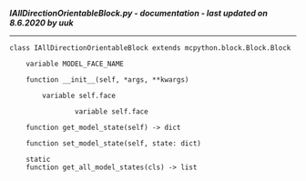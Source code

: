 ***IAllDirectionOrientableBlock.py - documentation - last updated on 8.6.2020 by uuk***
___

    class IAllDirectionOrientableBlock extends mcpython.block.Block.Block

        variable MODEL_FACE_NAME

        function __init__(self, *args, **kwargs)

            variable self.face

                    variable self.face

        function get_model_state(self) -> dict

        function set_model_state(self, state: dict)

        static
        function get_all_model_states(cls) -> list